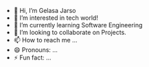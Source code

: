 - 👋 Hi, I’m Gelasa Jarso
- 👀 I’m interested in tech world!
- 🌱 I’m currently learning Software Engineering
- 💞️ I’m looking to collaborate on Projects.
- 📫 How to reach me ...
- 😄 Pronouns: ...
- ⚡ Fun fact: ...

<!---
gelasajarso/gelasajarso is a ✨ special ✨ repository because its `README.md` (this file) appears on your GitHub profile.
You can click the Preview link to take a look at your changes.
--->

